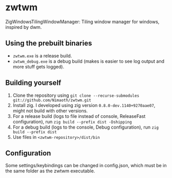 # zwtwm
ZigWindowsTilingWindowManager: Tiling window manager for windows, inspired by dwm.

## Using the prebuilt binaries
- `zwtwm.exe` is a release build.
- `zwtwm_debug.exe` is a debug build (makes is easier to see log output and more stuff gets logged).

## Building yourself
1. Clone the repository using `git clone --recurse-submodules git://github.com/Nimaoth/zwtwm.git`
2. Install zig.  I developed using zig version `0.8.0-dev.1140+9270aae07`, might not build with other versions.
3. For a release build (logs to file instead of console, ReleaseFast configuration), run `zig build --prefix dist -Dshipping`
4. For a debug build (logs to the console, Debug configuration), run `zig build --prefix dist`
5. Use files in `<zwtwm-repository>/dist/bin`

## Configuration
Some settings/keybindings can be changed in config.json, which must be in the same folder as the zwtwm executable.

